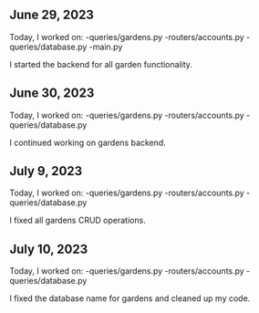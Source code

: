 ## June 29, 2023
Today, I worked on:
-queries/gardens.py
-routers/accounts.py
-queries/database.py
-main.py

I started the backend for all garden functionality.

## June 30, 2023
Today, I worked on:
-queries/gardens.py
-routers/accounts.py
-queries/database.py

I continued working on gardens backend.

## July 9, 2023
Today, I worked on:
-queries/gardens.py
-routers/accounts.py
-queries/database.py

I fixed all gardens CRUD operations.

## July 10, 2023
Today, I worked on:
-queries/gardens.py
-routers/accounts.py
-queries/database.py

I fixed the database name for gardens and cleaned up my code.
